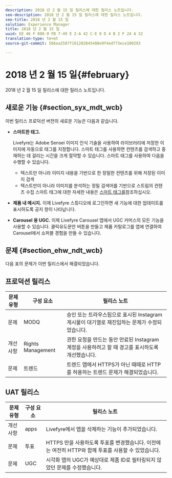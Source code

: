 ```yaml
---
description: 2018 년 2 월 15 일 릴리스에 대한 릴리스 노트입니다.
seo-description: 2018 년 2 월 15 일 릴리스에 대한 릴리스 노트입니다.
seo-title: 2018 년 2 월 15 일
solution: Experience Manager
title: 2018 년 2 월 15 일
uuid: EE 46 F 088-9 FB 7-49 E 2-A 42 C-E 0 D 4 B 2 F 24 A 32
translation-type: tm+mt
source-git-commit: 566ea2587f101202045488e9f4edf73ece100293

---
```



# 2018 년 2 월 15 일{#february}

2018 년 2 월 15 일 릴리스에 대한 릴리스 노트입니다.

## 새로운 기능 {#section_syx_mdt_wcb}

이번 릴리스 프로덕션 버전의 새로운 기능은 다음과 같습니다.

* **스마트한 태그.**

   Livefyre는 Adobe Sensei 이미지 인식 기술을 사용하여 라이브러리에 저장한 이미지에 자동으로 태그를 지정합니다.
스마트 태그를 사용하면 컨텐츠를 검색하고 중재하는 데 걸리는 시간을 크게 절약할 수 있습니다. 스마트 태그를 사용하여 다음을 수행할 수 있습니다.

   * 텍스트만 아니라 이미지 내용을 기반으로 한 정밀한 컨텐츠를 위해 저장된 이미지 검색
   * 텍스트만이 아니라 이미지를 분석하는 정밀 검색어를 기반으로 스트림의 컨텐츠 수집
   스마트 태그에 대한 자세한 내용은 [스마트 태그를](/help/using/c-features-livefyre/c-smart-tags/c-smart-tags.md#c_smart_tags)참조하십시오.

* **제품 내 메시지.** 이제 Livefyre 스튜디오에 로그인하면 새 기능에 대한 업데이트를 표시하도록 공지 창이 나타납니다.
* **Carousel 용 UGC.** 이제 Livefyre Carousel 앱에서 UGC 커머스의 모든 기능을 사용할 수 있습니다. 클릭유도문안 버튼을 만들고 제품 카탈로그를 앱에 연결하여 Carousel에서 쇼퍼블 경험을 만들 수 있습니다.

## 문제 {#section_ehw_ndt_wcb}

다음 표의 문제가 이번 릴리스에서 해결되었습니다.

## 프로덕션 릴리스

| **문제 유형** | **구성 요소** | **릴리스 노트** |
|---|---|---|
| 문제 | MODQ | 승인 또는 트라우스됨으로 표시된 Instagram 게시물이 대기열로 재진입하는 문제가 수정되었습니다. |
| 개선 사항 | Rights Management | 권한 요청을 만드는 동안 만료된 Instagram 계정을 사용하려고 할 때 경고를 표시하도록 개선했습니다. |
| 문제 | 트렌드 | 트렌드 앱에서 HTTPS가 아닌 때때로 HTTP를 허용하는 트렌드 문제가 해결되었습니다. |

## UAT 릴리스

| **문제 유형** | **구성 요소** | **릴리스 노트** |
|---|---|---|
| 개선 사항 | apps | Livefyre에서 앱을 삭제하는 기능이 추가되었습니다. |
| 문제 | 투표 | HTTPS 만을 사용하도록 투표를 변경했습니다. 이전에는 여전히 HTTP와 함께 투표를 사용할 수 있었습니다. |
| 문제 | UGC | 시각화 앱의 UGC가 예상대로 제품 ID로 필터링되지 않았던 문제를 수정했습니다. |

